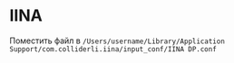 # IINA
 Поместить файл в 
`/Users/username/Library/Application Support/com.colliderli.iina/input_conf/IINA DP.conf`
